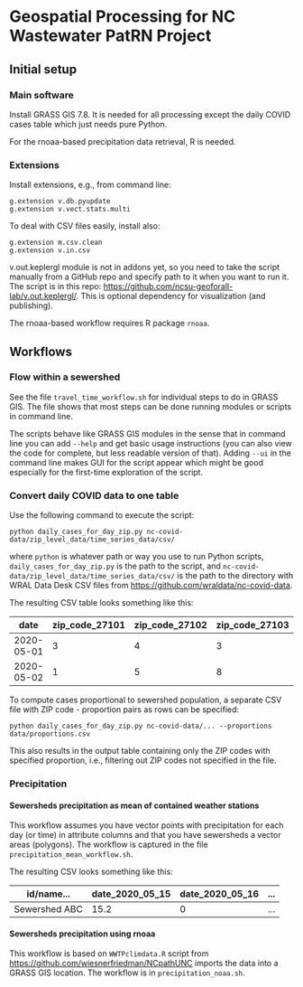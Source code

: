 # Geospatial Processing for NC Wastewater PatRN Project

## Initial setup

### Main software

Install GRASS GIS 7.8. It is needed for all processing except the daily COVID
cases table which just needs pure Python.

For the rnoaa-based precipitation data retrieval, R is needed.

### Extensions

Install extensions, e.g., from command line:

```
g.extension v.db.pyupdate
g.extension v.vect.stats.multi
```

To deal with CSV files easily, install also:

```
g.extension m.csv.clean
g.extension v.in.csv
```

v.out.keplergl module is not in addons yet, so you need to take the script manually
from a GitHub repo and specify path to it when you want to run it.
The script is in this repo: <https://github.com/ncsu-geoforall-lab/v.out.keplergl/>.
This is optional dependency for visualization (and publishing).

The rnoaa-based workflow requires R package `rnoaa`.

## Workflows

### Flow within a sewershed

See the file `travel_time_workflow.sh` for individual steps to do in GRASS GIS.
The file shows that most steps can be done running modules or scripts in command line.

The scripts behave like GRASS GIS modules in the sense that in command line
you can add `--help` and get basic usage instructions
(you can also view the code for complete, but less readable version of that).
Adding `--ui` in the command line makes GUI for the script appear
which might be good especially for the first-time exploration of the script.

### Convert daily COVID data to one table

Use the following command to execute the script:

```
python daily_cases_for_day_zip.py nc-covid-data/zip_level_data/time_series_data/csv/
```

where `python` is whatever path or way you use to run Python scripts,
`daily_cases_for_day_zip.py` is the path to the script, and
`nc-covid-data/zip_level_data/time_series_data/csv/` is the path to the directory with
WRAL Data Desk CSV files from <https://github.com/wraldata/nc-covid-data>.

The resulting CSV table looks something like this:

date | zip_code_27101 | zip_code_27102 | zip_code_27103 | ... |
--- | --- | --- | --- | --- |
2020-05-01 | 3 | 4 | 3 | ... |
2020-05-02 | 1 | 5 | 8 | ... |

To compute cases proportional to sewershed population, a separate CSV file
with ZIP code - proportion pairs as rows can be specified:

```
python daily_cases_for_day_zip.py nc-covid-data/... --proportions data/proportions.csv
```

This also results in the output table containing only the ZIP codes with specified
proportion, i.e., filtering out ZIP codes not specified in the file.

### Precipitation

#### Sewersheds precipitation as mean of contained weather stations

This workflow assumes you have vector points with precipitation for each day (or time)
in attribute columns and that you have sewersheds a vector areas (polygons).
The workflow is captured in the file `precipitation_mean_workflow.sh`.

The resulting CSV looks something like this:

id/name... | date_2020_05_15 | date_2020_05_16 | ...
--- | --- | --- | ---
Sewershed ABC | 15.2 | 0 | ...

#### Sewersheds precipitation using rnoaa

This workflow is based on `WWTPclimdata.R` script from
<https://github.com/wiesnerfriedman/NCpathUNC>
imports the data into a GRASS GIS location. The workflow is in `precipitation_noaa.sh`.
